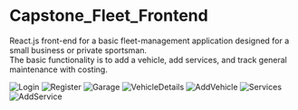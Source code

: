 # Capstone_Fleet_Frontend
React.js front-end for a basic fleet-management application designed for a small business or private sportsman.  
The basic functionality is to add a vehicle, add services, and track general maintenance with costing.

![Login](https://user-images.githubusercontent.com/24422068/136716214-5ba38814-de1d-48cc-b728-71a449b2ee4b.PNG)
![Register](https://user-images.githubusercontent.com/24422068/136716216-1cba5d8a-f7e1-4222-a157-ebfcaf9cefb9.PNG)
![Garage](https://user-images.githubusercontent.com/24422068/136716218-e5ca82f7-cd73-4a81-834e-03c72f43fc34.PNG)
![VehicleDetails](https://user-images.githubusercontent.com/24422068/136716221-84de4460-3743-4927-a304-553c79e1893e.PNG)
![AddVehicle](https://user-images.githubusercontent.com/24422068/136716265-4fc34320-2dc1-4359-a00d-2e027e5cd9d6.PNG)
![Services](https://user-images.githubusercontent.com/24422068/136716271-61470a4b-f5eb-4d74-ba87-5e0d81c19ef2.PNG)
![AddService](https://user-images.githubusercontent.com/24422068/136716272-c1b8e57c-abf5-4d9f-ba5a-54be8d4249c6.PNG)
